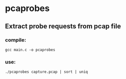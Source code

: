 # pcaprobes
## Extract probe requests from pcap file
### compile:
```gcc main.c -o pcaprobes```

### use:
``` ./pcaprobes capture.pcap | sort | uniq ```
